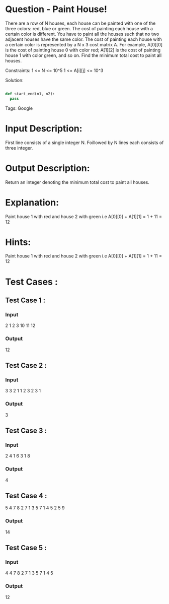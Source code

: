# Question - Paint House!
There are a row of N houses, each house can be painted with one of the three colors: red, blue or green.
The cost of painting each house with a certain color is different. You have to paint all the houses such that no two adjacent houses have the same color.
The cost of painting each house with a certain color is represented by a N x 3 cost matrix A.
For example, A[0][0] is the cost of painting house 0 with color red; A[1][2] is the cost of painting house 1 with color green, and so on.
Find the minimum total cost to paint all houses.

Constraints:
1 <= N <= 10^5
1 <= A[i][j] <= 10^3

Solution:

```python

def start_end(n1, n2):
  pass

```

Tags:
Google

# Input Description:
First line consists of a single integer N.
Foillowed by N lines each consists of three integer.

# Output Description:
Return an integer denoting the minimum total cost to paint all houses.

# Explanation:
Paint house 1 with red and house 2 with green i.e A[0][0] + A[1][1] = 1 + 11 = 12

# Hints:
Paint house 1 with red and house 2 with green i.e A[0][0] + A[1][1] = 1 + 11 = 12

# Test Cases :
## Test Case 1 :
### Input
2
1 2 3
10 11 12
### Output
12


## Test Case 2 :
### Input
3
3 2 1
1 2 3
2 3 1
### Output
3


## Test Case 3 :
### Input
2
4 1 6
3 1 8
### Output
4

## Test Case 4 :
5
4 7 8
2 7 1
3 5 7
1 4 5
2 5 9
### Output
14


## Test Case 5 :
### Input
4
4 7 8
2 7 1
3 5 7
1 4 5
### Output
12
